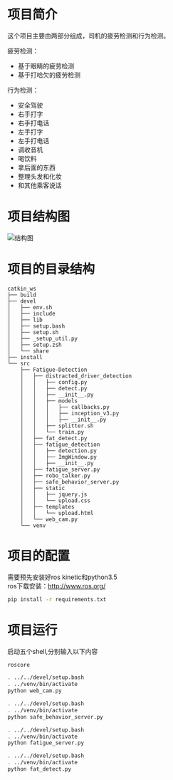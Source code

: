 # 项目简介  
这个项目主要由两部分组成，司机的疲劳检测和行为检测。  

疲劳检测：　　
* 基于眼睛的疲劳检测
* 基于打哈欠的疲劳检测　　

行为检测：　　  
* 安全驾驶
* 右手打字
* 右手打电话
* 左手打字
* 左手打电话
* 调收音机
* 喝饮料
* 拿后面的东西
* 整理头发和化妆
* 和其他乘客说话  
# 项目结构图  
![结构图]()  
# 项目的目录结构  
```
catkin_ws
├── build
├── devel
│   ├── env.sh
│   ├── include
│   ├── lib
│   ├── setup.bash
│   ├── setup.sh
│   ├── _setup_util.py
│   ├── setup.zsh
│   └── share
├── install
└── src
    ├── Fatigue-Detection
    │   ├── distracted_driver_detection
    │   │   ├── config.py
    │   │   ├── detect.py
    │   │   ├── __init__.py
    │   │   ├── models
    │   │   │   ├── callbacks.py
    │   │   │   ├── inception_v3.py
    │   │   │   ├── __init__.py
    │   │   ├── splitter.sh
    │   │   └── train.py
    │   ├── fat_detect.py
    │   ├── fatigue_detection
    │   │   ├── detection.py
    │   │   ├── ImgWindow.py
    │   │   ├── __init__.py
    │   ├── fatigue_server.py
    │   ├── robo_talker.py
    │   ├── safe_behavior_server.py
    │   ├── static
    │   │   ├── jquery.js
    │   │   └── upload.css
    │   ├── templates
    │   │   └── upload.html
    │   └── web_cam.py
    └── venv

```
# 项目的配置
需要预先安装好ros kinetic和python3.5  
ros下载安装：http://www.ros.org/
```sh
pip install -r requirements.txt
```  
# 项目运行
启动五个shell,分别输入以下内容　　
```sh
roscore
```
```sh
. ../../devel/setup.bash
. ../venv/bin/activate
python web_cam.py
```
```sh
. ../../devel/setup.bash
. ../venv/bin/activate
python safe_behavior_server.py
```
```sh
. ../../devel/setup.bash
. ../venv/bin/activate
python fatigue_server.py
```
```sh
. ../../devel/setup.bash
. ../venv/bin/activate
python fat_detect.py
```

